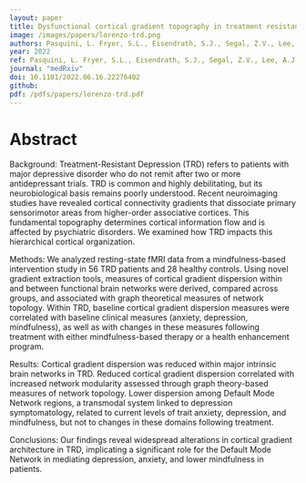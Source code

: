 ```yaml
---
layout: paper
title: Dysfunctional cortical gradient topography in treatment resistant major depression
image: /images/papers/lorenzo-trd.png
authors: Pasquini, L. Fryer, S.L., Eisendrath, S.J., Segal, Z.V., Lee, A.J., Brown, J.A., Saggar, M., Mathalon, D.H.
year: 2022
ref: Pasquini, L. Fryer, S.L., Eisendrath, S.J., Segal, Z.V., Lee, A.J., Brown, J.A., Saggar, M., Mathalon, D.H. (2022) medRxiv
journal: "medRxiv"
doi: 10.1101/2022.06.16.22276402
github:
pdf: /pdfs/papers/lorenzo-trd.pdf
---
```


# Abstract
Background: Treatment-Resistant Depression (TRD) refers to patients with major depressive disorder who do not remit after two or more antidepressant trials. TRD is common and highly debilitating, but its neurobiological basis remains poorly understood. Recent neuroimaging studies have revealed cortical connectivity gradients that dissociate primary sensorimotor areas from higher-order associative cortices. This fundamental topography determines cortical information flow and is affected by psychiatric disorders. We examined how TRD impacts this hierarchical cortical organization.

Methods: We analyzed resting-state fMRI data from a mindfulness-based intervention study in 56 TRD patients and 28 healthy controls. Using novel gradient extraction tools, measures of cortical gradient dispersion within and between functional brain networks were derived, compared across groups, and associated with graph theoretical measures of network topology. Within TRD, baseline cortical gradient dispersion measures were correlated with baseline clinical measures (anxiety, depression, mindfulness), as well as with changes in these measures following treatment with either mindfulness-based therapy or a health enhancement program.

Results: Cortical gradient dispersion was reduced within major intrinsic brain networks in TRD. Reduced cortical gradient dispersion correlated with increased network modularity assessed through graph theory-based measures of network topology. Lower dispersion among Default Mode Network regions, a transmodal system linked to depression symptomatology, related to current levels of trait anxiety, depression, and mindfulness, but not to changes in these domains following treatment.

Conclusions: Our findings reveal widespread alterations in cortical gradient architecture in TRD, implicating a significant role for the Default Mode Network in mediating depression, anxiety, and lower mindfulness in patients.
